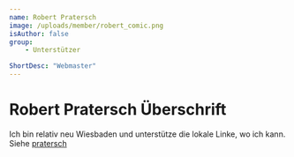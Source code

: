 ```yaml
---
name: Robert Pratersch
image: /uploads/member/robert_comic.png
isAuthor: false
group:
    - Unterstützer

ShortDesc: "Webmaster"
---
```

# Robert Pratersch Überschrift

Ich bin relativ neu Wiesbaden und unterstütze die lokale Linke, wo ich kann.
Siehe [pratersch](http://www.pratersch.de)